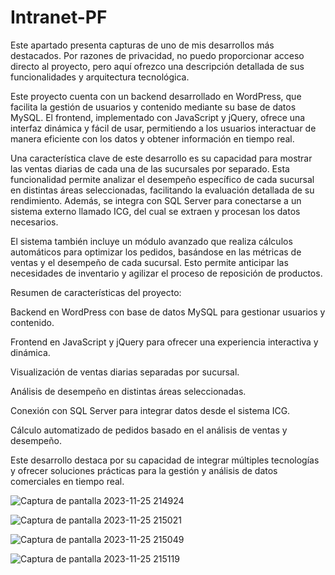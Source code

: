 # Intranet-PF

Este apartado presenta capturas de uno de mis desarrollos más destacados. Por razones de privacidad, no puedo proporcionar acceso directo al proyecto, pero aquí ofrezco una descripción detallada de sus funcionalidades y arquitectura tecnológica.

Este proyecto cuenta con un backend desarrollado en WordPress, que facilita la gestión de usuarios y contenido mediante su base de datos MySQL. El frontend, implementado con JavaScript y jQuery, ofrece una interfaz dinámica y fácil de usar, permitiendo a los usuarios interactuar de manera eficiente con los datos y obtener información en tiempo real.

Una característica clave de este desarrollo es su capacidad para mostrar las ventas diarias de cada una de las sucursales por separado. Esta funcionalidad permite analizar el desempeño específico de cada sucursal en distintas áreas seleccionadas, facilitando la evaluación detallada de su rendimiento. Además, se integra con SQL Server para conectarse a un sistema externo llamado ICG, del cual se extraen y procesan los datos necesarios.

El sistema también incluye un módulo avanzado que realiza cálculos automáticos para optimizar los pedidos, basándose en las métricas de ventas y el desempeño de cada sucursal. Esto permite anticipar las necesidades de inventario y agilizar el proceso de reposición de productos.

Resumen de características del proyecto:

Backend en WordPress con base de datos MySQL para gestionar usuarios y contenido.

Frontend en JavaScript y jQuery para ofrecer una experiencia interactiva y dinámica.

Visualización de ventas diarias separadas por sucursal.

Análisis de desempeño en distintas áreas seleccionadas.

Conexión con SQL Server para integrar datos desde el sistema ICG.

Cálculo automatizado de pedidos basado en el análisis de ventas y desempeño.

Este desarrollo destaca por su capacidad de integrar múltiples tecnologías y ofrecer soluciones prácticas para la gestión y análisis de datos comerciales en tiempo real.

![Captura de pantalla 2023-11-25 214924](https://github.com/AndrewsMorales/Intranet-PF/assets/120028117/ee14dda1-7307-470f-bc98-e6b3404009e9)

![Captura de pantalla 2023-11-25 215021](https://github.com/AndrewsMorales/Intranet-PF/assets/120028117/5a36aa99-840b-468f-95d6-ea62c93e5244)

![Captura de pantalla 2023-11-25 215049](https://github.com/AndrewsMorales/Intranet-PF/assets/120028117/157b6b13-1156-47c2-8255-40c7f9edfd09)

![Captura de pantalla 2023-11-25 215119](https://github.com/AndrewsMorales/Intranet-PF/assets/120028117/f760f381-3e4e-4cfe-bd91-bc253bce130e)
